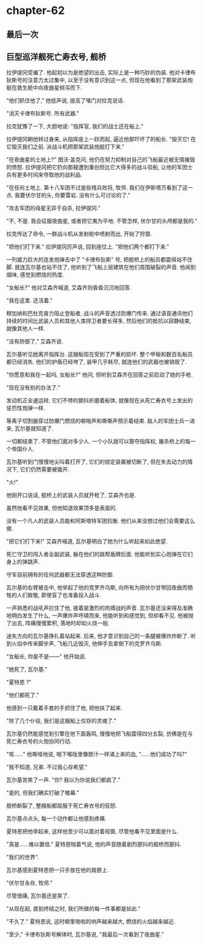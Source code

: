 # chapter-62

## 最后一次

## 巨型巡洋舰死亡寿衣号, 舰桥

拉伊提冈受骗了. 他起初以为是绝望的出击, 实际上是一种巧妙的伪装. 他对卡律布狄斯号的注意力太过集中, 以至于没有意识到这一点, 但现在他看到了那架武装炮艇在救生舱中向夜曲星倾泻而下.

"他们抓住他了," 他低声说, 提高了嗓门对拉克说话.

"消灭卡律布狄斯号. 所有武器."

拉克犹豫了一下, 大胆地说: "指挥官, 我们的战士还在船上."

拉伊提冈朝他转过身来, 从指挥座上一跃而起, 逼近他那吓坏了的船长. "毁灭它! 在它毁灭我们之前. 派战斗机把那架武装炮艇打下来."

"在夜曲星的土地上?" 图沃·盖克问, 他仍在努力抑制对自己的飞船最近被无情摧毁的愤怒. 拉伊提冈把它扔向那艘遭到重创但比它大得多的战斗驳船, 让他的军团士兵有更多时间来夺取他的战利品.

"在任何土地上. 第十八军团不过是些残兵败将, 牧师. 我们在伊斯塔万看到了这一点. 我要伏尔甘的头, 你要雷岩. 没有什么可讨论的了."

"攻击军团的母星无异于自杀, 拉伊提冈."

"不, 不是. 我会征服夜曲星, 或者把它夷为平地. 不管怎样, 伏尔甘的头颅都是我的."

拉克传达了命令, 一群战斗机从发射舱中喷射而出, 开始了狩猎.

"把他们打下来." 拉伊提冈厉声说, 回到座位上. "把他们两个都打下来."

一列威力巨大的连发炮弹击中了 "卡律布狄斯" 号, 把舰桥上的船员都震得站不住脚. 就连瓦尔基也站不住了, 他听到了飞船上层建筑在他们周围破裂的声音. 他闻到烟味, 感觉到燃烧的热度.

"女船长?" 他对艾森齐喊道, 艾森齐则昏昏沉沉地回答.

"我在这里. 还活着."

穆加纳和巴杜克奋力阻止登船者, 战斗的声音透过防爆门传来. 通过语音通讯他们持续的时间比武装人员和其他人类捍卫者要长得多, 然后他们的抵抗以寂静结束, 就像其他人一样.

"没有防御了," 艾森齐说.

瓦尔基听见她离开指挥台. 这艘船现在受到了严重的损坏. 整个甲板和数百名船员都已经消失. 他们的护盾已经垮了, 装甲几乎耗尽, 就连他们的武器也被销毁了.

"你愿意和我在一起吗, 女船长?" 他问, 但听到艾森齐在回答之前启动了她的手枪.

"现在没有别的办法了."

发动机正全速运转, 它们不停的颤抖折磨着船体, 就像现在从死亡寿衣号上发出的惩罚性炮弹一样.

等离子切割器穿过防爆门燃烧的噼啪声和嘶嘶声预示着结束. 敌人的军团士兵一进来, 瓦尔基就知道了.

一切都结束了. 不管他们面对多少人. 一个小队就可以篡夺指挥权, 屠杀桥上的每一个帝国仆人.

瓦尔基听到门慢慢地尖叫着打开了, 它们的锁定装置被切断了, 但在失去动力的情况下, 它们仍然需要被撬开.

"火!"

他刚开口说话, 舰桥上的武装人员就开枪了, 艾森齐也是.

虽然他看不见效果, 但他知道效果顶多是表面的.

没有一个凡人的武装人员能和阿斯塔特军团抗衡. 他们从来没想过他们会需要这么做.

"把它们打下来!" 艾森齐喊道, 瓦尔基明白了她为什么听起来如此绝望.

死亡守卫的闯入者全副武装, 躲在他们的跳帮盾牌后面. 他能听到实心炮弹在它们身上的弹跳声.

守军目前拥有的任何武器都无法穿透这种防御.

瓦尔基的右臂被击中, 他举起了他的克罗齐乌斯, 向所有为把伏尔甘带回夜曲而牺牲的人们致敬, 即使盲了也准备投入战斗.

一声熟悉的战吼声拦住了他, 接着是激烈的肉搏战的声音. 瓦尔基还没来得及准确地明白发生了什么, 一声爆炸声呼啸而来, 他能听到和感觉到, 但却看不见. 他被抛了出去, 阵痛慢慢累积, 落地时却如火烧一般.

迷失方向的瓦尔基挣扎着站起来. 后来, 他才意识到自己的一条腿被爆炸炸断了. 听到火焰中传来脚步声, 飞船几近毁灭, 他伸手去拿倒下的克罗齐乌斯.

"女船长, 你是不是——" 他开始说.

"她死了, 瓦尔基."

"夏特恩 ?"

"他们都死了."

他感到一只戴着手套的手抓住了他, 把他扶了起来.

"除了几个仆役, 我们是这艘船上仅存的灵魂了."

瓦尔基仍然能感觉到引擎在他下面轰鸣, 慢慢地把飞船震得四分五裂, 仿佛是在与死亡寿衣号的火炮协同行动.

"咳……" 他嘶哑地说, 咽下喉咙里像胆汁一样涌上来的血, "……他们成功了吗?"

"我不知道, 兄弟. 不过我心存希望."

瓦尔基苦笑了一声. "你? 我以为你说我们都疯了."

"是的, 但我们确实打破了帷幕."

舰桥断裂了, 整艘船都屈服于死亡寿衣号的狂怒.

瓦尔基点点头, 每一个动作都让他感到疼痛.

夏特恩把他举起来, 这样他至少可以面对着视窗, 尽管他看不见里面是什么.

"真是……难以置信." 夏特恩喘着气说, 他的声音随着剧烈颤抖的舰桥而颤抖.

"我们的世界".

瓦尔基感到夏特恩把一只手放在他的肩膀上.

"伏尔甘永存, 牧师."

尽管很痛, 瓦尔基还是笑了.

"从现在起, 直到终结之时, 我们所做的每一件事都是如此."

"不久了." 夏特恩说, 这时噼里啪啦的响声越来越大, 燃烧的火焰越来越近.

"至少," 卡律布狄斯号解体时, 瓦尔基说, "我最后一次看到了夜曲星."
